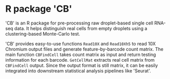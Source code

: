 # R package 'CB'

'CB' is an R package for pre-processing raw droplet-based single cell RNA-seq data. It helps distinguish real cells from empty droplets using a clustering-based Monte-Carlo test. 

'CB' provides easy-to-use functions `Read10X` and `Read10Xh5` to read 10X Chromium output files and generate feature-by-barcode count matrix. The main function `CBFindCell` takes count matrix as input and return testing information for each barcode. `GetCellMat` extracts real cell matrix from `CBFindCell` output. Since the output format is still matrix, it can be easily integrated into downstream statistical analysis pipelines like 'Seurat'.
